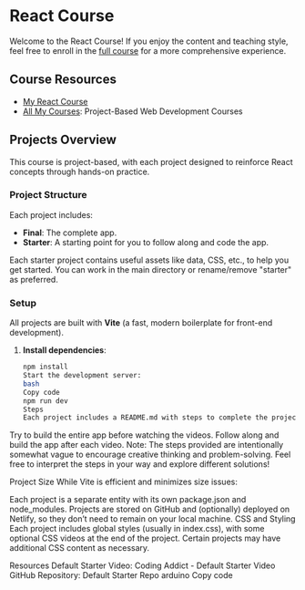 # React Course

Welcome to the React Course! If you enjoy the content and teaching style, feel free to enroll in the [full course](#) for a more comprehensive experience.

## Course Resources

- [My React Course](#)
- [All My Courses](#): Project-Based Web Development Courses

## Projects Overview

This course is project-based, with each project designed to reinforce React concepts through hands-on practice.

### Project Structure

Each project includes:

- **Final**: The complete app.
- **Starter**: A starting point for you to follow along and code the app.

Each starter project contains useful assets like data, CSS, etc., to help you get started. You can work in the main directory or rename/remove "starter" as preferred.

### Setup

All projects are built with **Vite** (a fast, modern boilerplate for front-end development).

1. **Install dependencies**:
   ```bash
   npm install
   Start the development server:
   bash
   Copy code
   npm run dev
   Steps
   Each project includes a README.md with steps to complete the project. You can:
   ```

Try to build the entire app before watching the videos.
Follow along and build the app after each video.
Note: The steps provided are intentionally somewhat vague to encourage creative thinking and problem-solving. Feel free to interpret the steps in your way and explore different solutions!

Project Size
While Vite is efficient and minimizes size issues:

Each project is a separate entity with its own package.json and node_modules.
Projects are stored on GitHub and (optionally) deployed on Netlify, so they don’t need to remain on your local machine.
CSS and Styling
Each project includes global styles (usually in index.css), with some optional CSS videos at the end of the project. Certain projects may have additional CSS content as necessary.

Resources
Default Starter Video: Coding Addict - Default Starter Video
GitHub Repository: Default Starter Repo
arduino
Copy code
